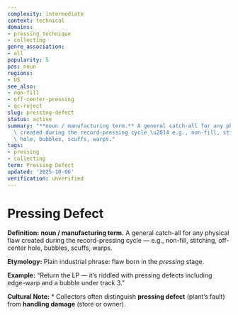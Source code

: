 ```yaml
---
complexity: intermediate
context: technical
domains:
- pressing_technique
- collecting
genre_association:
- all
popularity: 5
pos: noun
regions:
- US
see_also:
- non-fill
- off-center-pressing
- qc-reject
slug: pressing-defect
status: active
summary: "**noun / manufacturing term.** A general catch-all for any physical flaw\
  \ created during the record-pressing cycle \u2014 e.g., non-fill, stitching, off-center\
  \ hole, bubbles, scuffs, warps."
tags:
- pressing
- collecting
term: Pressing Defect
updated: '2025-10-06'
verification: unverified
---
```


# Pressing Defect

**Definition:** **noun / manufacturing term.** A general catch-all for any physical flaw created during the record-pressing cycle — e.g., non-fill, stitching, off-center hole, bubbles, scuffs, warps.

**Etymology:** Plain industrial phrase: flaw born in the *pressing* stage.

**Example:** “Return the LP — it’s riddled with pressing defects including edge-warp and a bubble under track 3.”

**Cultural Note:** * Collectors often distinguish **pressing defect** (plant’s fault) from **handling damage** (store or owner).

